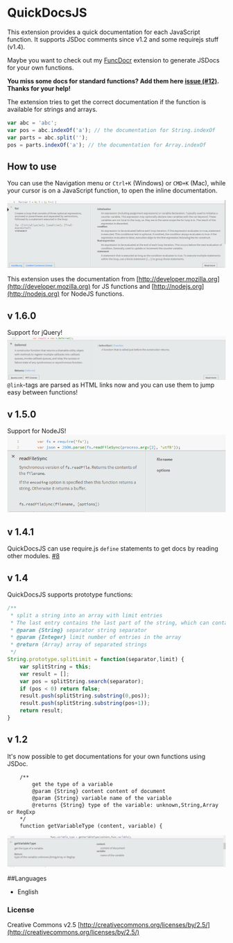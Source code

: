 # QuickDocsJS
This extension provides a quick documentation for each JavaScript function.
It supports JSDoc comments since v1.2 and some requirejs stuff (v1.4).

Maybe you want to check out my [FuncDocr](https://github.com/Wikunia/brackets-FuncDocr) extension to generate JSDocs for your own functions.

**You miss some docs for standard functions? Add them here [issue (#12)](../../issues/12). Thanks for your help!**

The extension tries to get the correct documentation if the function is available for strings and arrays.

```javascript
var abc = 'abc';
var pos = abc.indexOf('a'); // the documentation for String.indexOf 
var parts = abc.split('');
pos = parts.indexOf('a'); // the documentation for Array.indexOf
```

## How to use
You can use the Navigation menu or ```Ctrl+K``` (Windows) or ```CMD+K``` (Mac), while your cursor is on a JavaScript function, to open the inline documentation.

![Example](image/example.png?raw=true)

This extension uses the documentation from [http://developer.mozilla.org](http://developer.mozilla.org) for JS functions and [http://nodejs.org](http://nodejs.org) for NodeJS functions.

## v 1.6.0
Support for jQuery!
![jQuery](image/jQuery.png?raw=true)
`@link`-tags are parsed as HTML links now and you can use them to jump easy between functions!

## v 1.5.0
Support for NodeJS!
![NodeJS](image/nodeJS.png?raw=true)

## v 1.4.1
QuickDocsJS can use require.js `define` statements to get docs by reading other modules.
[#8](../../issues/8)


## v 1.4
QuickDocsJS supports prototype functions:
```javascript
/**
 * split a string into an array with limit entries
 * The last entry contains the last part of the string, which can contain the separator)
 * @param {String} separator string separator
 * @param {Integer} limit number of entries in the array
 * @return {Array} array of separated strings
 */
String.prototype.splitLimit = function(separator,limit) {
	var splitString = this;
	var result = [];
	var pos = splitString.search(separator);
	if (pos < 0) return false;
	result.push(splitString.substring(0,pos));
	result.push(splitString.substring(pos+1));
	return result;
}


```

## v 1.2
It's now possible to get documentations for your own functions using JSDoc.
```
    /**
        get the type of a variable
        @param {String} content content of document
        @param {String} variable name of the variable
        @returns {String} type of the variable: unknown,String,Array or RegExp
    */
    function getVariableType (content, variable) {
```

![User functions](image/user_func.png?raw=true)



##Languages
+ English

### License
Creative Commons v2.5
[http://creativecommons.org/licenses/by/2.5/](http://creativecommons.org/licenses/by/2.5/)
